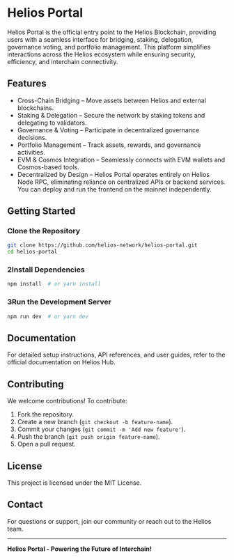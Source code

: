 # Helios Portal

Helios Portal is the official entry point to the Helios Blockchain, providing users with a seamless interface for bridging, staking, delegation, governance voting, and portfolio management. This platform simplifies interactions across the Helios ecosystem while ensuring security, efficiency, and interchain connectivity.

## Features

- Cross-Chain Bridging – Move assets between Helios and external blockchains.
- Staking & Delegation – Secure the network by staking tokens and delegating to validators.
- Governance & Voting – Participate in decentralized governance decisions.
- Portfolio Management – Track assets, rewards, and governance activities.
- EVM & Cosmos Integration – Seamlessly connects with EVM wallets and Cosmos-based tools.
- Decentralized by Design – Helios Portal operates entirely on Helios Node RPC, eliminating reliance on centralized APIs or backend services. You can deploy and run the frontend on the mainnet independently.


## Getting Started

### Clone the Repository
```sh
git clone https://github.com/helios-network/helios-portal.git
cd helios-portal
```

### 2Install Dependencies
```sh
npm install  # or yarn install
```

### 3Run the Development Server
```sh
npm run dev  # or yarn dev
```

## Documentation

For detailed setup instructions, API references, and user guides, refer to the official documentation on Helios Hub.

## Contributing

We welcome contributions! To contribute:
1. Fork the repository.
2. Create a new branch (`git checkout -b feature-name`).
3. Commit your changes (`git commit -m 'Add new feature'`).
4. Push the branch (`git push origin feature-name`).
5. Open a pull request.

## License

This project is licensed under the MIT License.

## Contact

For questions or support, join our community or reach out to the Helios team.

---

**Helios Portal - Powering the Future of Interchain!**
